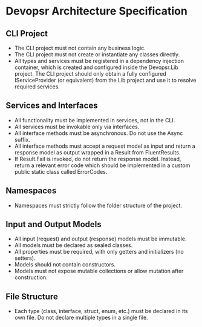 # Devopsr Architecture Specification

## CLI Project
- The CLI project must not contain any business logic.
- The CLI project must not create or instantiate any classes directly.
- All types and services must be registered in a dependency injection container, which is created and configured inside the Devopsr.Lib project.
The CLI project should only obtain a fully configured IServiceProvider (or equivalent) from the Lib project and use it to resolve required services.

## Services and Interfaces
- All functionality must be implemented in services, not in the CLI.
- All services must be invokable only via interfaces.
- All interface methods must be asynchronous. Do not use the Async suffix.
- All interface methods must accept a request model as input and return a response model as output wrapped in a Result from FluentResults.
- If Result.Fail is invoked, do not return the response model. Instead, return a relevant error code which should be implemented in a custom public static class called ErrorCodes.

## Namespaces
- Namespaces must strictly follow the folder structure of the project.

## Input and Output Models
- All input (request) and output (response) models must be immutable.
- All models must be declared as sealed classes.
- All properties must be required, with only getters and initializers (no setters).
- Models should not contain constructors.
- Models must not expose mutable collections or allow mutation after construction.

## File Structure
- Each type (class, interface, struct, enum, etc.) must be declared in its own file. Do not declare multiple types in a single file.